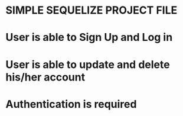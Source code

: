 # SIMPLE SEQUELIZE PROJECT FILE

# User is able to Sign Up and Log in 
# User is able to update and delete his/her account
# Authentication is required